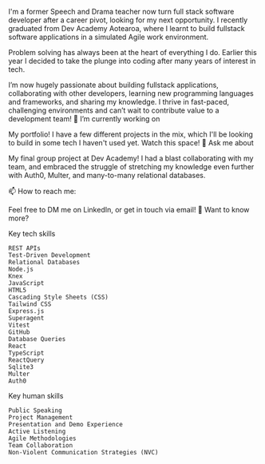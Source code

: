 
I'm a former Speech and Drama teacher now turn full stack software developer after a career pivot, looking for my next opportunity. I recently graduated from Dev Academy Aotearoa, where I learnt to build fullstack software applications in a simulated Agile work environment.

Problem solving has always been at the heart of everything I do. Earlier this year I decided to take the plunge into coding after many years of interest in tech.

I’m now hugely passionate about building fullstack applications, collaborating with other developers, learning new programming languages and frameworks, and sharing my knowledge. I thrive in fast-paced, challenging environments and can’t wait to contribute value to a development team!
🔭 I’m currently working on

My portfolio! I have a few different projects in the mix, which I'll be looking to build in some tech I haven't used yet. Watch this space!
💬 Ask me about

My final group project at Dev Academy! I had a blast collaborating with my team, and embraced the struggle of stretching my knowledge even further with Auth0, Multer, and many-to-many relational databases.


📫 How to reach me:

Feel free to DM me on LinkedIn, or get in touch via email!
📜 Want to know more?

Key tech skills

    REST APIs
    Test-Driven Development
    Relational Databases
    Node.js
    Knex
    JavaScript
    HTML5
    Cascading Style Sheets (CSS)
    Tailwind CSS
    Express.js
    Superagent
    Vitest
    GitHub
    Database Queries
    React
    TypeScript
    ReactQuery
    Sqlite3
    Multer
    Auth0

Key human skills

    Public Speaking
    Project Management
    Presentation and Demo Experience
    Active Listening
    Agile Methodologies
    Team Collaboration
    Non-Violent Communication Strategies (NVC)

